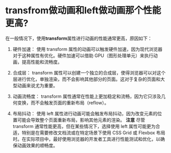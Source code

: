 # transfrom做动画和left做动画那个性能更高?

在一般情况下，使用**transform**属性进行动画的性能通常更高，原因如下：

1. 硬件加速： 使用 transform 属性的动画可以触发硬件加速，因为现代浏览器对于这种属性有优化。硬件加速可以借助 GPU（图形处理单元）来执行动画，提高性能和流畅度。

2. 合成层： transform 属性可以创建一个独立的合成层，使得浏览器可以对这个层进行优化，单独渲染，而不会影响其他部分的页面。这对于复杂的页面和大型动画来说尤为重要。

3. 动画流畅度： transform 属性通常在性能上更加稳定和流畅，因为它只涉及几何变换，而不会触发页面的重新布局（reflow）。

4. 布局抖动： 使用 left 属性进行动画可能会触发布局抖动，因为改变元素的位置可能会导致整个页面重新布局，影响其他元素的渲染。
**注意**
尽管 transform 通常性能更高，但在某些情况下，选择使用 left 属性可能更为合适，特别是在需要修改文档流或在特定场景下使用 CSS Grid 或 Flexbox 布局时。在实际项目中，最好使用浏览器的开发者工具进行性能测试和优化，以确保动画效果的顺畅度。